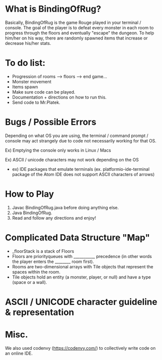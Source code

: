 # What is BindingOfRug?
Basically, BindingOfRug is the game Rouge played in your terminal / console.
The goal of the player is to defeat every monster in each room to progress through the floors and eventually "escape" the dungeon. 
To help him/her on his way, there are randomly spawned items that increase or decrease his/her stats. 

# To do list:
- Progression of rooms --> floors --> end game...
- Monster movement
- Items spawn
- Make sure code can be played.
- Documentation + directions on how to run this.
- Send code to Mr.Platek.

# Bugs / Possible Errors
Depending on what OS you are using, the terminal / command prompt / console may act strangely due to code not necessarily working for that OS.

Ex) Emptying the console only works in Linux / Macs

Ex) ASCII / unicode characters may not work depending on the OS
- ex) IDE packages that emulate terminals (ex. platformio-ide-terminal package of the Atom IDE does not support ASCII characters of arrows)

# How to Play
1. Javac BindingOfRug.java before doing anything else.
2. Java BindingOfRug.
3. Read and follow any directions and enjoy!

# Complicated Data Structure "Map"
- _floorStack is a stack of Floors
- Floors are priorityqueues with ___________ precedence (in other words the player enters the ________ room first).
- Rooms are two-dimensional arrays with Tile objects that represent the spaces within the room.
- Tile objects hold an entity (a monster, player, or null) and have a type (space or a wall).

# ASCII / UNICODE character guideline & representation

# Misc. 
We also used codenvy (https://codenvy.com/) to collectively write code on an online IDE.
